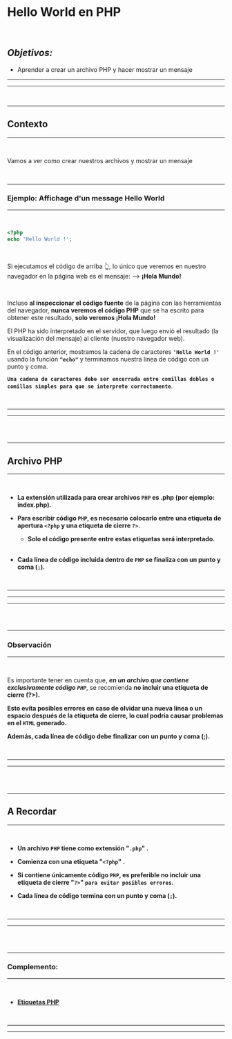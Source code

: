 # **Hello World en PHP**

<br>

## **_Objetivos:_**

- Aprender a crear un archivo PHP y hacer mostrar un mensaje

---

---

<br>

---

## **Contexto**

---

<br>

Vamos a ver como crear nuestros archivos y mostrar un mensaje

<br>

---

### **Ejemplo: Affichage d'un message Hello World**

---

<br>

```php
<?php
echo 'Hello World !';
```

<br>

Si ejecutamos el código de arriba 👆, lo único que veremos en nuestro navegador en la página web es el mensaje: --> **¡Hola Mundo!**

<br>

Incluso **al inspeccionar el código fuente** de la página con las herramientas del navegador, **nunca veremos el código PHP** que se ha escrito para obtener este resultado, **solo veremos ¡Hola Mundo!**

El PHP ha sido interpretado en el servidor, que luego envió el resultado (la visualización del mensaje) al cliente (nuestro navegador web).

En el código anterior, mostramos la cadena de caracteres **`'Hello World !'`** usando la función **`"echo"`** y terminamos nuestra línea de código con un punto y coma.

**`Una cadena de caracteres debe ser encerrada entre comillas dobles o comillas simples para que se interprete correctamente`**.

<br>

---

---

<br>
<br>

---

## **Archivo PHP**

---

<br>

- **La extensión utilizada para crear archivos `PHP` es .php (por ejemplo: index.php).**

- **Para escribir código `PHP`, es necesario colocarlo entre una etiqueta de apertura `<?php` y una etiqueta de cierre `?>`.**

    - **Solo el código presente entre estas etiquetas será interpretado.**

    <br>

- **Cada línea de código incluida dentro de `PHP` se finaliza con un punto y coma (`;`).**

<br>

---

---
---

<br>
<br>

---

### **Observación**

---

<br>

Es importante tener en cuenta que, **_en un archivo que contiene exclusivamente código `PHP`_**, se recomienda **no incluir una etiqueta de cierre (?>).**

**Esto evita posibles errores en caso de olvidar una nueva línea o un espacio después de la etiqueta de cierre, lo cual podría causar problemas en el `HTML` generado.**

**Además, cada línea de código debe finalizar con un punto y coma (;).**

<br>

---

---

<br>
<br>

---

## **A Recordar**

---

<br>

- **Un archivo `PHP` tiene como extensión "`.php`" .**

- **Comienza con una etiqueta "`<?php`" .**

- **Si contiene únicamente código `PHP`, es preferible no incluir una etiqueta de cierre "`?>`" `para evitar posibles errores`.**

- **Cada línea de código termina con un punto y coma (`;`).**

<br>

---

---

<br>
<br>

---

### **Complemento:**

---

<br>

- **[Etiquetas PHP](https://www.php.net/manual/fr/language.basic-syntax.phptags.php)**

<br>

---

---
